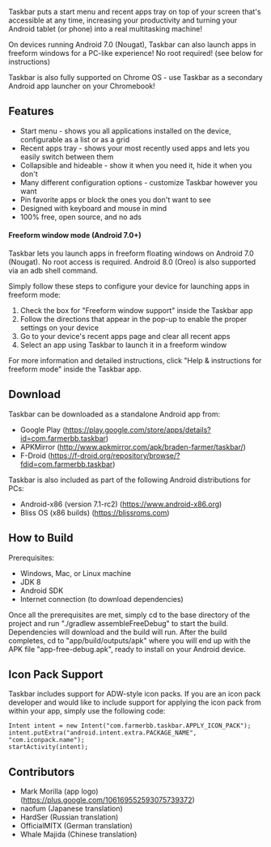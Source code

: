 ﻿Taskbar puts a start menu and recent apps tray on top of your screen that's accessible at any time, increasing your productivity and turning your Android tablet (or phone) into a real multitasking machine!

On devices running Android 7.0 (Nougat), Taskbar can also launch apps in freeform windows for a PC-like experience!  No root required!  (see below for instructions)

Taskbar is also fully supported on Chrome OS - use Taskbar as a secondary Android app launcher on your Chromebook!

## Features
* Start menu - shows you all applications installed on the device, configurable as a list or as a grid
* Recent apps tray - shows your most recently used apps and lets you easily switch between them
* Collapsible and hideable - show it when you need it, hide it when you don't
* Many different configuration options - customize Taskbar however you want
* Pin favorite apps or block the ones you don't want to see
* Designed with keyboard and mouse in mind
* 100% free, open source, and no ads

#### Freeform window mode (Android 7.0+)

Taskbar lets you launch apps in freeform floating windows on Android 7.0 (Nougat).  No root access is required.  Android 8.0 (Oreo) is also supported via an adb shell command.

Simply follow these steps to configure your device for launching apps in freeform mode:

1. Check the box for "Freeform window support" inside the Taskbar app
2. Follow the directions that appear in the pop-up to enable the proper settings on your device
3. Go to your device's recent apps page and clear all recent apps
4. Select an app using Taskbar to launch it in a freeform window

For more information and detailed instructions, click "Help & instructions for freeform mode" inside the Taskbar app.

## Download
Taskbar can be downloaded as a standalone Android app from:

* Google Play (https://play.google.com/store/apps/details?id=com.farmerbb.taskbar)
* APKMirror (http://www.apkmirror.com/apk/braden-farmer/taskbar/)
* F-Droid (https://f-droid.org/repository/browse/?fdid=com.farmerbb.taskbar)

Taskbar is also included as part of the following Android distributions for PCs:

* Android-x86 (version 7.1-rc2) (https://www.android-x86.org)
* Bliss OS (x86 builds) (https://blissroms.com)

## How to Build
Prerequisites:
* Windows, Mac, or Linux machine
* JDK 8
* Android SDK
* Internet connection (to download dependencies)

Once all the prerequisites are met, simply cd to the base directory of the project and run "./gradlew assembleFreeDebug" to start the build.  Dependencies will download and the build will run.  After the build completes, cd to "app/build/outputs/apk" where you will end up with the APK file "app-free-debug.apk", ready to install on your Android device.

## Icon Pack Support
Taskbar includes support for ADW-style icon packs.  If you are an icon pack developer and would like to include support for applying the icon pack from within your app, simply use the following code:

    Intent intent = new Intent("com.farmerbb.taskbar.APPLY_ICON_PACK");
    intent.putExtra("android.intent.extra.PACKAGE_NAME", "com.iconpack.name");
    startActivity(intent);

## Contributors
* Mark Morilla (app logo) (https://plus.google.com/106169552593075739372)
* naofum (Japanese translation)
* HardSer (Russian translation)
* OfficialMITX (German translation)
* Whale Majida (Chinese translation)
